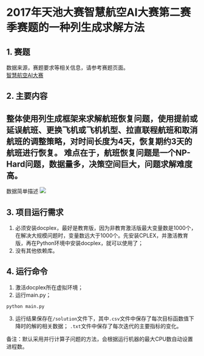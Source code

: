 # 2017年天池大赛智慧航空AI大赛第二赛季赛题的一种列生成求解方法
## 1. 赛题
数据来源，赛题要求等相关信息，请参考赛题页面。  
[智慧航空AI大赛](https://tianchi.aliyun.com/competition/entrance/231609/information
)
## 2. 主要内容
整体使用列生成框架来求解航班恢复问题，使用提前或延误航班、更换飞机或飞机机型、拉直联程航班和取消航班的调整策略，对时间长度为4天，恢复期约3天的航班进行恢复。
难点在于，航班恢复问题是一个NP-Hard问题，数据量多，决策空间巨大，问题求解难度高。  
---
数据简单描述
![](/img/data_script.png)  

## 3. 项目运行需求
1. 必须安装docplex，最好是教育版，因为非教育激活版最大变量数是1000个，在解决大规模问题时，变量数远大于1000个。先安装CPLEX，并激活教育版，再在Python环境中安装docplex，就可以使用了；
2. 没有其他依赖库。

## 4. 运行命令
1. 激活docplex所在虚拟环境；
2. 运行main.py；
```shell
python main.py
```
3. 运行结果保存在`/solution`文件下，其中`.csv`文件中保存了每次目标函数值下降时的解的相关数据；
`.txt`文件中保存了每次迭代的主要指标的变化。  

备注：默认采用并行计算子问题的方法，会根据运行机器的最大CPU数自动设置进程数。

